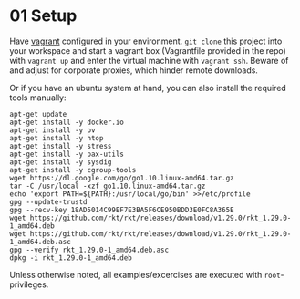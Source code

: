 # 01 Setup
Have [vagrant](https://www.vagrantup.com) configured in your environment. `git clone` this project into your workspace and start a vagrant box (Vagrantfile provided in the repo) with 
`vagrant up` and enter the virtual machine with `vagrant ssh`. Beware of and adjust for corporate proxies, which hinder remote downloads.

Or if you have an ubuntu system at hand, you can also install the required tools manually:
```
apt-get update
apt-get install -y docker.io
apt-get install -y pv
apt-get install -y htop
apt-get install -y stress
apt-get install -y pax-utils
apt-get install -y sysdig
apt-get install -y cgroup-tools
wget https://dl.google.com/go/go1.10.linux-amd64.tar.gz
tar -C /usr/local -xzf go1.10.linux-amd64.tar.gz
echo 'export PATH=${PATH}:/usr/local/go/bin' >>/etc/profile
gpg --update-trustd
gpg --recv-key 18AD5014C99EF7E3BA5F6CE950BDD3E0FC8A365E
wget https://github.com/rkt/rkt/releases/download/v1.29.0/rkt_1.29.0-1_amd64.deb
wget https://github.com/rkt/rkt/releases/download/v1.29.0/rkt_1.29.0-1_amd64.deb.asc
gpg --verify rkt_1.29.0-1_amd64.deb.asc
dpkg -i rkt_1.29.0-1_amd64.deb
```

Unless otherwise noted, all examples/excercises are executed with `root`-privileges.
